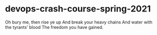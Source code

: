 # devops-crash-course-spring-2021





Oh bury me, then rise ye up
And break your heavy chains
And water with the tyrants' blood
The freedom you have gained.
